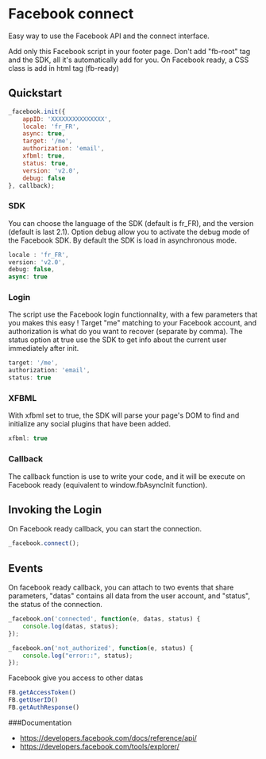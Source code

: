 Facebook connect
==================================================

Easy way to use the Facebook API and the connect interface.

Add only this Facebook script in your footer page. Don't add "fb-root" tag and the SDK, all it's automatically add for you. On Facebook ready, a CSS class is add in html tag (fb-ready)

Quickstart
--------------------------------------

```javascript
_facebook.init({
    appID: 'XXXXXXXXXXXXXXX',
    locale: 'fr_FR',
    async: true,
    target: '/me',
    authorization: 'email',
    xfbml: true,
    status: true,
    version: 'v2.0',
    debug: false
}, callback);
```

### SDK
You can choose the language of the SDK (default is fr_FR), and the version (default is last 2.1). Option debug allow you to activate the debug mode of the Facebook SDK. By default the SDK is load in asynchronous mode.

```javascript
locale : 'fr_FR',
version: 'v2.0',
debug: false,
async: true
```

### Login
The script use the Facebook login functionnality, with a few parameters that you makes this easy ! Target "me" matching to your Facebook account, and authorization is what do you want to recover (separate by comma). The status option at true use the SDK to get info about the current user immediately after init.

```javascript
target: '/me',
authorization: 'email',
status: true
```

### XFBML
With xfbml set to true, the SDK will parse your page's DOM to find and initialize any social plugins that have been added.

```javascript
xfbml: true
```

### Callback
The callback function is use to write your code, and it will be execute on Facebook ready (equivalent to window.fbAsyncInit function).

Invoking the Login
--------------------------------------

On Facebook ready callback, you can start the connection.

```javascript
_facebook.connect();
```
  
Events
--------------------------------------

On facebook ready callback, you can attach to two events that share parameters, "datas" contains all data from the user account, and "status", the status of the connection.

```javascript
_facebook.on('connected', function(e, datas, status) {
    console.log(datas, status);
});

_facebook.on('not_authorized', function(e, status) {
    console.log("error::", status);
});
```

Facebook give you access to other datas
```javascript
FB.getAccessToken()
FB.getUserID()
FB.getAuthResponse()
```

###Documentation
- https://developers.facebook.com/docs/reference/api/
- https://developers.facebook.com/tools/explorer/
